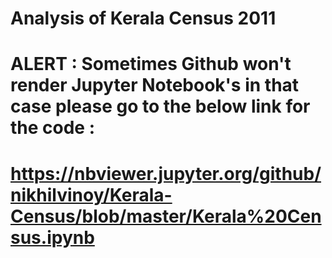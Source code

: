 # Analysis of Kerala Census 2011

# ALERT : Sometimes Github won't render Jupyter Notebook's in that case please go to the below link for the code :
# https://nbviewer.jupyter.org/github/nikhilvinoy/Kerala-Census/blob/master/Kerala%20Census.ipynb

